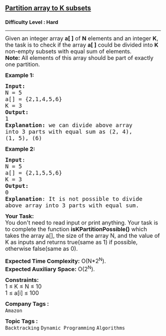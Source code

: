 <h2><a href="https://practice.geeksforgeeks.org/problems/partition-array-to-k-subsets/1">Partition array to K subsets</a></h2><h3>Difficulty Level : Hard</h3><hr><div class="problems_problem_content__Xm_eO"><p><span style="font-size:18px">Given an integer array <strong>a[ ]</strong> of <strong>N</strong> elements and an integer <strong>K</strong>, the task is to check if the array <strong>a[ ]</strong>&nbsp;could be divided into <strong>K</strong> non-empty subsets with equal sum of elements.<br>
<strong>Note:</strong>&nbsp;All elements of this array should be part of exactly one partition.</span></p>

<p><span style="font-size:18px"><strong>Example 1:</strong></span></p>

<pre><span style="font-size:18px"><strong>Input:</strong> 
N = 5
a[] = {2,1,4,5,6}
K = 3
<strong>Output:</strong> 
1
<strong>Explanation:</strong> we can divide above array 
into 3 parts with equal sum as (2, 4), 
(1, 5),&nbsp;(6)
</span></pre>

<p><span style="font-size:18px"><strong>Example 2:</strong></span></p>

<pre><span style="font-size:18px"><strong>Input</strong>: 
N = 5 
a[] = {2,1,5,5,6}
K = 3
<strong>Output:</strong> 
0
<strong>Explanation</strong>: It is not possible to divide
above array into 3 parts with equal sum.</span>
</pre>

<p><span style="font-size:18px"><strong>Your Task:</strong><br>
You don't need to read input or print anything. Your task is to complete the function&nbsp;<strong>isKPartitionPossible()</strong>&nbsp;which takes the array a[],&nbsp;the size of the array N, and the value of K as inputs and returns true(same as 1) if possible, otherwise false(same as 0).</span></p>

<p><span style="font-size:18px"><strong>Expected Time Complexity:</strong>&nbsp;O(N*2<sup>N</sup>).<br>
<strong>Expected Auxiliary&nbsp;Space:</strong>&nbsp;O(2<sup>N</sup>).</span></p>

<p><span style="font-size:18px"><strong>Constraints:</strong><br>
1 ≤&nbsp;K ≤ N ≤ 10<br>
1 ≤ a[i] ≤ 100</span></p>
</div><p><span style=font-size:18px><strong>Company Tags : </strong><br><code>Amazon</code>&nbsp;<br><p><span style=font-size:18px><strong>Topic Tags : </strong><br><code>Backtracking</code>&nbsp;<code>Dynamic Programming</code>&nbsp;<code>Algorithms</code>&nbsp;